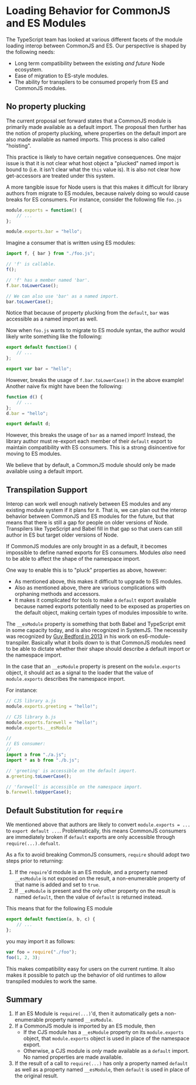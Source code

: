 # Loading Behavior for CommonJS and ES Modules

The TypeScript team has looked at various different facets of the module loading interop between CommonJS and ES.
Our perspective is shaped by the following needs:

* Long term compatibility between the existing *and future* Node ecosystem.
* Ease of migration to ES-style modules.
* The ability for transpilers to be consumed properly from ES and CommonJS modules.

## No property plucking

The current proposal set forward states that a CommonJS module is primarily made available as a default import.
The proposal then further has the notion of property plucking, where properties on the default import are also made available as named imports.
This process is also called "hoisting".

This practice is likely to have certain negative consequences.
One major issue is that it is not clear what host object a "plucked" named import is bound to (i.e. it isn't clear what the `this` value is).
It is also not clear how get-accessors are treated under this system.

A more tangible issue for Node users is that this makes it difficult for library authors from migrate to ES modules, because naively doing so would cause breaks for ES consumers.
For instance, consider the following file `foo.js`

```ts
module.exports = function() {
    // ...
};

module.exports.bar = "hello";
```

Imagine a consumer that is written using ES modules:

```ts
import f, { bar } from "./foo.js";

// 'f' is callable.
f();

// 'f' has a member named 'bar'.
f.bar.toLowerCase();

// We can also use 'bar' as a named import.
bar.toLowerCase();
```

Notice that because of property plucking from the `default`, `bar` was accessible as a named import as well.

Now when `foo.js` wants to migrate to ES module syntax, the author would likely write something like the following:

```ts
export default function() {
    // ...
};

export var bar = "hello";
```

However, breaks the usage of `f.bar.toLowerCase()` in the above example!
Another naive fix might have been the following:

```ts
function d() {
    // ...
};
d.bar = "hello";

export default d;
```

However, this breaks the usage of `bar` as a named import!
Instead, the library author must re-export each member of their `default` export to maintain compatibility with ES consumers.
This is a strong disincentive for moving to ES modules.

We believe that by default, a CommonJS module should only be made available using a default import.

## Transpilation Support

Interop can work well enough natively between ES modules and any existing module system if it plans for it.
That is, we can plan out the interop behavior between CommonJS and ES modules for the future, but that means that there is still a gap for people on older versions of Node.
Transpilers like TypeScript and Babel fill in that gap so that users can still author in ES but target older versions of Node.

If CommonJS modules are only brought in as a default, it becomes impossible to define named exports for ES consumers.
Modules *also* need to be able to affect the shape of the namespace import.

One way to enable this is to "pluck" properties as above, however:

* As mentioned above, this makes it difficult to upgrade to ES modules.
* Also as mentioned above, there are various complications with orphaning methods and accessors.
* It makes it complicated for tools to make a `default` export available because named exports potentially need to be exposed as properties on the default object, making certain types of modules impossible to write.

The `__esModule` property is something that both Babel and TypeScript emit in some capacity today, and is also recognized in SystemJS.
The necessity was recognized by [Guy Bedford in 2013](https://github.com/esnext/es6-module-transpiler/issues/86) in his work on es6-module-transpiler.
Basically what it boils down to is that CommonJS modules need to be able to dictate whether their shape should describe a default import or the namespace import.

In the case that an `__esModule` property is present on the `module.exports` object, it should act as a signal to the loader that the value of `module.exports` describes the namespace import.

For instance:

```ts
// CJS library a.js
module.exports.greeting = "hello!";

// CJS library b.js
module.exports.farewell = "hello!";
module.exports.__esModule

//
// ES consumer:
//
import a from "./a.js";
import * as b from "./b.js";

// 'greeting' is accessible on the default import.
a.greeting.toLowerCase();

// 'farewell' is accessible on the namespace import.
b.farewell.toUpperCase();
```

## Default Substitution for `require`

We mentioned above that authors are likely to convert `module.exports = ...` to `export default ...`.
Problematically, this means CommonJS consumers are immediately broken if `default` exports are only accessible through `require(...).defualt`.

As a fix to avoid breaking CommonJS consumers, `require` should adopt two steps prior to returning:

1. If the `require`'d module is an ES module, and a property named `__esModule` is not exposed on the result, a non-enumerable property of that name is added and set to `true`.
2. If `__esModule` is present and the only other property on the result is named `default`, then the value of `default` is returned instead.

This means that for the following ES module

```ts
export default function(a, b, c) {
    // ...
};
```

you may import it as follows:

```js
var foo = require("./foo");
foo(1, 2, 3);
```

This makes compatibility easy for users on the current runtime.
It also makes it possible to patch up the behavior of old runtimes to allow transpiled modules to work the same.

## Summary

1. If an ES Module is `require(...)`'d, then it automatically gets a non-enumerable property named `__esModule`.
2. If a CommonJS module is imported by an ES module, then
    * If the CJS module has a `__esModule` property on its `module.exports` object, that `module.exports` object is used in place of the namespace export.
    * Otherwise, a CJS module is *only* made available as a `default` import. No named properties are made available.
3. If the result of a call to `require(...)` has only a property named `default` as well as a property named `__esModule`, then `default` is used in place of the original result.